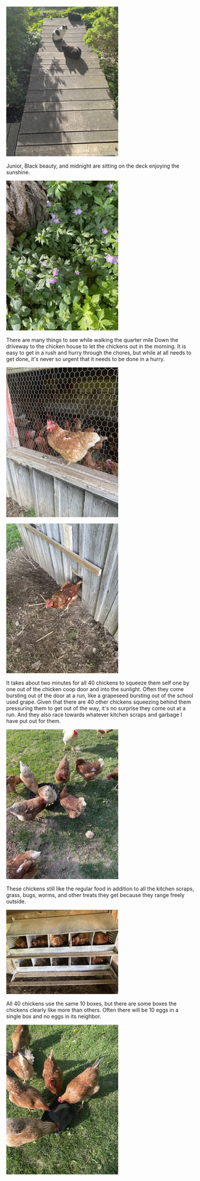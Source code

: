

 

![It is time to get up and greet the day.  Fellow creatures have also gotten up, and three of the four farm cats, including both black ones and the short haired black and white one, have already started their full schedule of lounging on the front deck in the sunshine. The temperature is hovering around 70°F, the dew has burnt off, birds are tweeting, and it is a gorgeous day to be up and about.](14_May_2021_07_46_37.jpg)



Junior, Black beauty, and midnight are sitting on the deck enjoying the sunshine. 



 

![I could hurry sure my morning chores, but then I would miss looking at the latest blooming flowers. Like this thumbs sized purple flower blooming at the foot of a Burroak tree.](14_May_2021_07_50_53.jpg)



There are many things to see while walking the quarter mile Down the driveway to the chicken house to let the chickens out in the morning. It is easy to get in a rush and hurry through the chores, but while at all needs to get done, it's never so urgent that it needs to be done in a hurry. 



 

![One brown hen hearing through chicken wire. She is perched on a windowsill, and probably is there because she's successfully fought off the other 40 chickens so that she could have this crimes thought all to herself. More than 20 chickens crowd behind her in the shadowy chicken coop.](14_May_2021_07_56_41.jpg)



 

![A brown chicken walking out of the small rectangular hole that is the chicken coop door. The whole is about 14 inches high and 10 inches wide. The whole is surrounded by unpainted, heavily weathered Gray planks of wood that look understandable extremely rough. The weathering has given them a silvery gray appearance](14_May_2021_07_59_04.jpg)



It takes about two minutes for all 40 chickens to squeeze them self one by one out of the chicken coop door and into the sunlight.  Often they come bursting out of the door at a run, like a grapeseed bursting out of the school used grape.  Given that there are 40 other chickens squeezing behind them pressuring them to get out of the way, it's no surprise they come out at a run. And they also race towards whatever kitchen scraps and garbage I have put out for them. 



 

![Although chickens love the grass and bugs and garbage, they also swarm the standard corn, oats, and feed mix I put out in the pans.  The feed is very nutritionally dense, which chickens that run around and are as active as this crew need in order to keep up their energy and lay their daily egg.](14_May_2021_08_04_56.jpg)



These chickens still like the regular food in addition to all the kitchen scraps, grass, bugs, worms, and other treats they get because they range freely outside. 



 

![A picture of 10 wall Montague nesting boxes. The nesting boxes are square 10 boxes that are a little over a square foot in volume, line with straw, and begin up for a single chicken to sit and lay her daily egg.  In this picture six out of 10 of the nesting boxes have a grumpy looking brown hen in them.](14_May_2021_08_10_16.jpg)



 



All 40 chickens use the same 10 boxes, but there are some boxes the chickens clearly like more than others. Often there will be 10 eggs in a single box and no eggs in its neighbor. 



 

![These chickens have a creek 200 feet away that they can go get water from, but it is still important to keep their water dish is full for two reasons: one, it makes getting water convenient and it encourages them to range uphill into the field as well as downhill to the creek, end it also keeps me in the good habit I'm giving the chickens everything they need.](14_May_2021_08_19_18.jpg)

